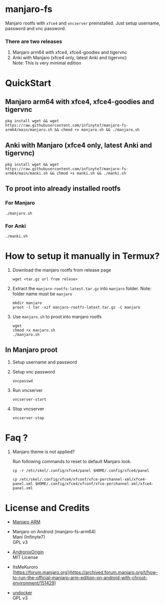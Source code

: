 # manjaro-fs

Manjaro rootfs with `xfce4` and `vncserver` preinstalled. Just setup username, password and vnc password.

### There are two releases
1. Manjaro arm64 with xfce4, xfce4-goodies and tigervnc
2. Anki with Manjaro (xfce4 only, latest Anki and tigervnc)
<br>   Note: This is very minimal edition

# QuickStart

## Manjaro arm64 with xfce4, xfce4-goodies and tigervnc
```
pkg install wget && wget https://raw.githubusercontent.com/infinyte7/manjaro-fs-arm64/main/manjaro.sh && chmod +x manjaro.sh && ./manjaro.sh
```

## Anki with Manjaro (xfce4 only, latest Anki and tigervnc)
```
pkg install wget && wget https://raw.githubusercontent.com/infinyte7/manjaro-fs-arm64/main/manki.sh && chmod +x manki.sh && ./manki.sh
```

## To proot into already installed rootfs
### For Manjaro
```
./manjaro.sh
```
### For Anki
```
./manki.sh
```

# How to setup it manually in Termux?
1. Download the manjaro rootfs from release page
    ```
    wget <tar.gz url from relese>
    ```

2. Extract the `manjaro-rootfs-latest.tar.gz` into `manjaro` folder. Note: folder name must be `manjaro`
    ```
    mkdir manjaro
    proot -l tar -xzf manjaro-rootfs-latest.tar.gz -C manjaro
    ```

3. Use `manjaro.sh` to proot into manjaro rootfs
    ```
    wget 
    chmod +x manjaro.sh
    ./manjaro.sh
    ```

## In Manjaro proot
1. Setup username and password

2. Setup vnc password
    ```
    vncpasswd
    ```

3. Run vncserver
    ```
    vncserver-start
    ```

4. Stop vncserver
    ```
    vncserver-stop
    ```

# Faq ?
1. Manjaro theme is not applied?

    Run following commands to reset to default Manjaro look.

    ```
    cp -r /etc/skel/.config/xfce4/panel $HOME/.config/xfce4/panel
    
    cp /etc/skel/.config/xfce4/xfconf/xfce-perchannel-xml/xfce4-panel.xml $HOME/.config/xfce4/xfconf/xfce-perchannel-xml/xfce4-panel.xml
    ```

# License and Credits
- [Manjaro ARM](https://manjaro.org/)

- Manjaro on Android (manjaro-fs-arm64)<br>
    Mani (Infinyte7)<br>GPL v3

- [AndronixOrigin](https://github.com/AndronixApp/AndronixOrigin)<br>MIT License

- ItsMeKuroro<br>[https://forum.manjaro.org](https://archived.forum.manjaro.org/t/how-to-run-the-official-manjaro-arm-edition-on-android-with-chroot-environment/151429)

- [undocker](http://github.com/larsks/undocker)<br>
    GPL v3